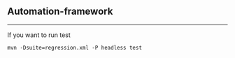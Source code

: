 ## Automation-framework
***
If you want to run test
```
mvn -Dsuite=regression.xml -P headless test
```
